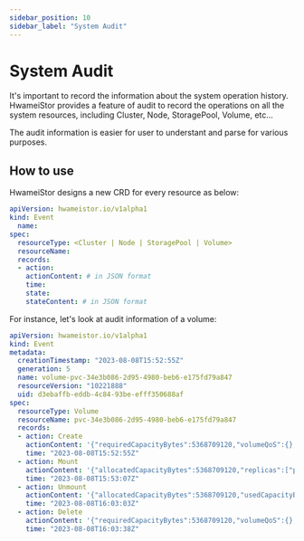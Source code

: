 ```yaml
---
sidebar_position: 10
sidebar_label: "System Audit"
---
```


# System Audit

It's important to record the information about the system operation history. HwameiStor provides a feature of audit to record the operations on all the system resources, including Cluster, Node, StoragePool, Volume, etc...

The audit information is easier for user to understant and parse for various purposes.

## How to use

HwameiStor designs a new CRD for every resource as below:

```yaml
apiVersion: hwameistor.io/v1alpha1
kind: Event
  name: 
spec:
  resourceType: <Cluster | Node | StoragePool | Volume>
  resourceName:
  records:
  - action:
    actionContent: # in JSON format
    time:
    state:
    stateContent: # in JSON format
```

For instance, let's look at audit information of a volume:

```yaml
apiVersion: hwameistor.io/v1alpha1
kind: Event
metadata:
  creationTimestamp: "2023-08-08T15:52:55Z"
  generation: 5
  name: volume-pvc-34e3b086-2d95-4980-beb6-e175fd79a847
  resourceVersion: "10221888"
  uid: d3ebaffb-eddb-4c84-93be-efff350688af
spec:
  resourceType: Volume
  resourceName: pvc-34e3b086-2d95-4980-beb6-e175fd79a847
  records:
  - action: Create
    actionContent: '{"requiredCapacityBytes":5368709120,"volumeQoS":{},"poolName":"LocalStorage_PoolHDD","replicaNumber":2,"convertible":true,"accessibility":{"nodes":["k8s-node1","k8s-master"],"zones":["default"],"regions":["default"]},"pvcNamespace":"default","pvcName":"mysql-data-volume","volumegroup":"db890e34-a092-49ac-872b-f2a422439c81"}'
    time: "2023-08-08T15:52:55Z"
  - action: Mount
    actionContent: '{"allocatedCapacityBytes":5368709120,"replicas":["pvc-34e3b086-2d95-4980-beb6-e175fd79a847-krp927","pvc-34e3b086-2d95-4980-beb6-e175fd79a847-wm7p56"],"state":"Ready","publishedNode":"k8s-node1","fsType":"xfs","rawblock":false}'
    time: "2023-08-08T15:53:07Z"
  - action: Unmount
    actionContent: '{"allocatedCapacityBytes":5368709120,"usedCapacityBytes":33783808,"totalInode":2621120,"usedInode":3,"replicas":["pvc-34e3b086-2d95-4980-beb6-e175fd79a847-krp927","pvc-34e3b086-2d95-4980-beb6-e175fd79a847-wm7p56"],"state":"Ready","publishedNode":"k8s-node1","fsType":"xfs","rawblock":false}'
    time: "2023-08-08T16:03:03Z"
  - action: Delete
    actionContent: '{"requiredCapacityBytes":5368709120,"volumeQoS":{},"poolName":"LocalStorage_PoolHDD","replicaNumber":2,"convertible":true,"accessibility":{"nodes":["k8s-node1","k8s-master"],"zones":["default"],"regions":["default"]},"pvcNamespace":"default","pvcName":"mysql-data-volume","volumegroup":"db890e34-a092-49ac-872b-f2a422439c81","config":{"version":1,"volumeName":"pvc-34e3b086-2d95-4980-beb6-e175fd79a847","requiredCapacityBytes":5368709120,"convertible":true,"resourceID":2,"readyToInitialize":true,"initialized":true,"replicas":[{"id":1,"hostname":"k8s-node1","ip":"10.6.113.101","primary":true},{"id":2,"hostname":"k8s-master","ip":"10.6.113.100","primary":false}]},"delete":true}'
    time: "2023-08-08T16:03:38Z"
```
